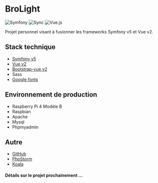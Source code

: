 # BroLight
![Symfony](https://cdn.iconscout.com/icon/free/png-64/symfony-282493.png)
![Sync](https://cdn.iconscout.com/icon/free/png-64/sync-1768052-1502225.png)
![Vue.js](https://cdn.iconscout.com/icon/free/png-64/vue-282497.png)

Projet personnel visant à fusionner les frameworks Symfony v5 et Vue v2.

## Stack technique

* [Symfony v5](https://symfony.com/doc/current/index.html)
* [Vue v2](https://vuejs.org/)
* [Bootstrap-vue v2](https://bootstrap-vue.org/)
* Sass
* [Google fonts](https://fonts.google.com/)

## Environnement de production

* Raspberry Pi 4 Modèle B
* Raspbian
* Apache
* Mysql
* Phpmyadmin

## Autre

* [GitHub](http://github.com)
* [PhpStorm](https://www.jetbrains.com/fr-fr/phpstorm/)
* [Koala](http://koala-app.com/)

#### Détails sur le projet prochainement ... 